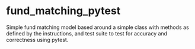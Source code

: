 # fund_matching_pytest
Simple fund matching model based around a simple class with methods as defined by the instructions, and test suite to test for accuracy and correctness using pytest.
